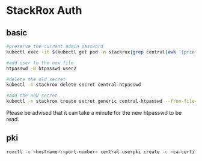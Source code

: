 # StackRox Auth

## basic

```bash
#preserve the current admin password
kubectl exec -it $(kubectl get pod -n stackrox|grep central|awk '{print $1}') -n stackrox -- /bin/cat /run/secrets/stackrox.io/htpasswd/htpasswd > htpasswd

#add user to the new file
htpasswd -B htpasswd user2

#delete the old secret
kubectl -n stackrox delete secret central-htpasswd

#add the new secret
kubectl -n stackrox create secret generic central-htpasswd --from-file=htpasswd=htpasswd
```

Please be advised that it can take a minute for the new htpasswd to be read.

## pki

```bash
roxctl -e <hostname>:<port-number> central userpki create -c <ca-certificate-file> -r <default-role-name> <provider-name> --insecure-skip-tls-verify -p $password
```
